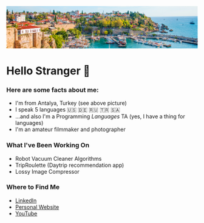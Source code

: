 ![Antalya](/images/antalya.jpeg)

# Hello Stranger 👋
### Here are some facts about me:
* I'm from Antalya, Turkey (see above picture)
* I speak 5 languages :us: :de: :ru: 🇹🇷 🇸🇦
* ...and also I'm a Programming _Languages_ TA (yes, I have a thing for languages)
* I'm an amateur filmmaker and photographer

### What I've Been Working On
* Robot Vacuum Cleaner Algorithms
* TripRoulette (Daytrip recommendation app)
* Lossy Image Compressor

### Where to Find Me
* [LinkedIn](https://www.linkedin.com/in/dogacancolak/)
* [Personal Website](nan)
* [YouTube](https://www.youtube.com/user/esofmanitersgiyen07/featured?view_as=subscriber)
